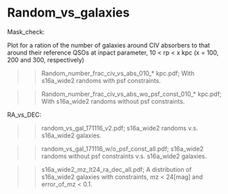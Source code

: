 # Random_vs_galaxies

Mask_check:

Plot for a ration of the number of galaxies around CIV absorbers to that around their reference QSOs at inpact parameter, 10 < rp < x kpc (x = 100, 200 and 300, respectively)


>> Random_number_frac_civ_vs_abs_010_* kpc.pdf;
With s16a_wide2 randoms with psf constraints.


>> Random_number_frac_civ_vs_abs_wo_psf_const_010_* kpc.pdf;
With s16a_wide2 randoms without psf constraints.


RA_vs_DEC:

>> random_vs_gal_171116_v2.pdf;
s16a_wide2 randoms v.s. s16a_wide2 galaxies.

>> random_vs_gal_171116_w/o_psf_const_all.pdf;
s16a_wide2 randoms without psf constraints v.s. s16a_wide2 galaxies.

>> s16a_wide2_mz_lt24_ra_dec_all.pdf;
A distribution of s16a_wide2 galaxies with constraints, mz < 24[mag] and error_of_mz < 0.1.
